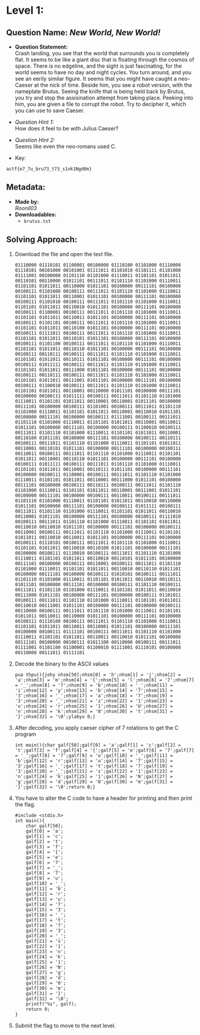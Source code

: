# Level 1:
## Question Name: *New World, New World!*
- **Question Statement:**  
Crash landing, you see that the world that surrounds you is completely flat. It seems to be like a giant disc that is floating through the cosmos of space. There is no edgeline, and the sight is just fascinating, for the world seems to have no day and night cycles. You turn around, and you see an eerily similar figure. It seems that you might have caught a neo-Caeser at the nick of time. Beside him, you see a robot version, with the nameplate Brutus. Seeing the knife that is being held back by Brutus, you try and stop the assisination attempt from taking place. Peeking into him, you are given a file to corrupt the robot. Try to decipher it, which you can use to save Caeser.


- *Question Hint 1:*  
How does it feel to be with Julius Caeser?
- *Question Hint 2:*  
Seems like even the neo-romans used C.

- Key:
```
actf{e7_7u_bru73_t73_s1nk1Ngd0m}
```

## Metadata:
- **Made by:**  
*Roonil03*
- **Downloadables:**
    - `brutus.txt`

## Solving Approach:
1. Download the file and open the text file.
    ```
    01110000 01110101 01100001 00100000 01110100 01101000 01110000 01110101 00101000 00101001 01111011 01101010 01101111 01101000 01111001 00100000 01101110 01101000 01110011 01101101 01011011 00110101 00110000 01011101 00111011 01101110 01101000 01110011 01101101 01011011 00110000 01011101 00100000 00111101 00100000 00100111 01101000 00100111 00111011 01101110 01101000 01110011 01101101 01011011 00110001 01011101 00100000 00111101 00100000 00100111 01101010 00100111 00111011 01101110 01101000 01110011 01101101 01011011 00110010 01011101 00100000 00111101 00100000 00100111 01100001 00100111 00111011 01101110 01101000 01110011 01101101 01011011 00110011 01011101 00100000 00111101 00100000 00100111 01101101 00100111 00111011 01101110 01101000 01110011 01101101 01011011 00110100 01011101 00100000 00111101 00100000 00100111 01111011 00100111 00111011 01101110 01101000 01110011 01101101 01011011 00110101 01011101 00100000 00111101 00100000 00100111 01101100 00100111 00111011 01101110 01101000 01110011 01101101 01011011 00110110 01011101 00100000 00111101 00100000 00100111 00110111 00100111 00111011 01101110 01101000 01110011 01101101 01011011 00110111 01011101 00100000 00111101 00100000 00100111 01011111 00100111 00111011 01101110 01101000 01110011 01101101 01011011 00111000 01011101 00100000 00111101 00100000 00100111 00110111 00100111 00111011 01101110 01101000 01110011 01101101 01011011 00111001 01011101 00100000 00111101 00100000 00100111 01100010 00100111 00111011 01101110 01101000 01110011 01101101 01011011 00110001 00110000 01011101 00100000 00111101 00100000 00100111 01011111 00100111 00111011 01101110 01101000 01110011 01101101 01011011 00110001 00110001 01011101 00100000 00111101 00100000 00100111 01101001 00100111 00111011 01101110 01101000 01110011 01101101 01011011 00110001 00110010 01011101 00100000 00111101 00100000 00100111 01111001 00100111 00111011 01101110 01101000 01110011 01101101 01011011 00110001 00110011 01011101 00100000 00111101 00100000 00100111 01100010 00100111 00111011 01101110 01101000 01110011 01101101 01011011 00110001 00110100 01011101 00100000 00111101 00100000 00100111 00110111 00100111 00111011 01101110 01101000 01110011 01101101 01011011 00110001 00110101 01011101 00100000 00111101 00100000 00100111 00110011 00100111 00111011 01101110 01101000 01110011 01101101 01011011 00110001 00110110 01011101 00100000 00111101 00100000 00100111 01011111 00100111 00111011 01101110 01101000 01110011 01101101 01011011 00110001 00110111 01011101 00100000 00111101 00100000 00100111 01100001 00100111 00111011 01101110 01101000 01110011 01101101 01011011 00110001 00111000 01011101 00100000 00111101 00100000 00100111 00110111 00100111 00111011 01101110 01101000 01110011 01101101 01011011 00110001 00111001 01011101 00100000 00111101 00100000 00100111 00110011 00100111 00111011 01101110 01101000 01110011 01101101 01011011 00110010 00110000 01011101 00100000 00111101 00100000 00100111 01011111 00100111 00111011 01101110 01101000 01110011 01101101 01011011 00110010 00110001 01011101 00100000 00111101 00100000 00100111 01111010 00100111 00111011 01101110 01101000 01110011 01101101 01011011 00110010 00110010 01011101 00100000 00111101 00100000 00100111 00110001 00100111 00111011 01101110 01101000 01110011 01101101 01011011 00110010 00110011 01011101 00100000 00111101 00100000 00100111 01110101 00100111 00111011 01101110 01101000 01110011 01101101 01011011 00110010 00110100 01011101 00100000 00111101 00100000 00100111 01110010 00100111 00111011 01101110 01101000 01110011 01101101 01011011 00110010 00110101 01011101 00100000 00111101 00100000 00100111 00110001 00100111 00111011 01101110 01101000 01110011 01101101 01011011 00110010 00110110 01011101 00100000 00111101 00100000 00100111 01010101 00100111 00111011 01101110 01101000 01110011 01101101 01011011 00110010 00110111 01011101 00100000 00111101 00100000 00100111 01101110 00100111 00111011 01101110 01101000 01110011 01101101 01011011 00110010 00111000 01011101 00100000 00111101 00100000 00100111 01101011 00100111 00111011 01101110 01101000 01110011 01101101 01011011 00110010 00111001 01011101 00100000 00111101 00100000 00100111 00110000 00100111 00111011 01101110 01101000 01110011 01101101 01011011 00110011 00110000 01011101 00100000 00111101 00100000 00100111 01110100 00100111 00111011 01101110 01101000 01110011 01101101 01011011 00110011 00110001 01011101 00100000 00111101 00100000 00100111 01111101 00100111 00111011 01101110 01101000 01110011 01101101 01011011 00110011 00110010 01011101 00100000 00111101 00100000 00100111 01011100 00110000 00100111 00111011 01111001 01101100 01100001 01100010 01111001 01110101 00100000 00110000 00111011 01111101
    ```
2. Decode the binary to the ASCII values
    ```
    pua thpu(){johy nhsm[50];nhsm[0] = 'h';nhsm[1] = 'j';nhsm[2] = 'a';nhsm[3] = 'm';nhsm[4] = '{';nhsm[5] = 'l';nhsm[6] = '7';nhsm[7] = '_';nhsm[8] = '7';nhsm[9] = 'b';nhsm[10] = '_';nhsm[11] = 'i';nhsm[12] = 'y';nhsm[13] = 'b';nhsm[14] = '7';nhsm[15] = '3';nhsm[16] = '_';nhsm[17] = 'a';nhsm[18] = '7';nhsm[19] = '3';nhsm[20] = '_';nhsm[21] = 'z';nhsm[22] = '1';nhsm[23] = 'u';nhsm[24] = 'r';nhsm[25] = '1';nhsm[26] = 'U';nhsm[27] = 'n';nhsm[28] = 'k';nhsm[29] = '0';nhsm[30] = 't';nhsm[31] = '}';nhsm[32] = '\0';ylabyu 0;}
    ```
3. After decoding, you apply caeser cipher of 7 rotations to get the C program
    ```
    int main(){char galf[50];galf[0] = 'a';galf[1] = 'c';galf[2] = 't';galf[3] = 'f';galf[4] = '{';galf[5] = 'e';galf[6] = '7';galf[7] = '_';galf[8] = '7';galf[9] = 'u';galf[10] = '_';galf[11] = 'b';galf[12] = 'r';galf[13] = 'u';galf[14] = '7';galf[15] = '3';galf[16] = '_';galf[17] = 't';galf[18] = '7';galf[19] = '3';galf[20] = '_';galf[21] = 's';galf[22] = '1';galf[23] = 'n';galf[24] = 'k';galf[25] = '1';galf[26] = 'N';galf[27] = 'g';galf[28] = 'd';galf[29] = '0';galf[30] = 'm';galf[31] = '}';galf[32] = '\0';return 0;}
    ```
4. You have to alter the C code to have a header for printing and then print the flag.
    ```
    #include <stdio.h>
    int main(){
        char galf[50];
        galf[0] = 'a';
        galf[1] = 'c';
        galf[2] = 't';
        galf[3] = 'f';
        galf[4] = '{';
        galf[5] = 'e';
        galf[6] = '7';
        galf[7] = '_';
        galf[8] = '7';
        galf[9] = 'u';
        galf[10] = '_';
        galf[11] = 'b';
        galf[12] = 'r';
        galf[13] = 'u';
        galf[14] = '7';
        galf[15] = '3';
        galf[16] = '_';
        galf[17] = 't';
        galf[18] = '7';
        galf[19] = '3';
        galf[20] = '_';
        galf[21] = 's';
        galf[22] = '1';
        galf[23] = 'n';
        galf[24] = 'k';
        galf[25] = '1';
        galf[26] = 'N';
        galf[27] = 'g';
        galf[28] = 'd';
        galf[29] = '0';
        galf[30] = 'm';
        galf[31] = '}';
        galf[32] = '\0';
        printf("%s", galf);
        return 0;
    }
    ```
5. Submit the flag to move to the next level.